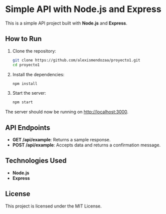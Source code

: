 # Simple API with Node.js and Express
This is a simple API project built with **Node.js** and **Express**.

## How to Run
1. Clone the repository:
   ```bash
   git clone https://github.com/alexismendozaa/proyecto1.git
   cd proyecto1
   ```
2. Install the dependencies:
   ```bash
   npm install
   ```
3. Start the server:
   ```bash
   npm start
   ```
The server should now be running on [http://localhost:3000](http://localhost:3000).

## API Endpoints
- **GET /api/example**: Returns a sample response.
- **POST /api/example**: Accepts data and returns a confirmation message.

## Technologies Used
- **Node.js**
- **Express**

## License
This project is licensed under the MIT License.
